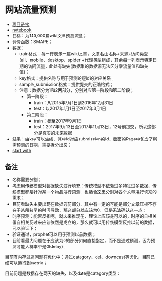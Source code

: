 # 网站流量预测

- [项目链接](https://www.kaggle.com/c/web-traffic-time-series-forecasting)
- [notebook](https://www.kaggle.com/holoong9291/web-traffic-time-series-forecasting)
- 目标：为145,000篇wiki文章预测流量；
- 评价函数：SMAPE；
- 数据：
    - train格式：每一行表示一篇wiki文章，文章名由名称+来源+访问类型(all、mobile、desktop、spider)+代理类型组成，其余每一列表示特定日期的访问流量，此处有缺失(数据集的数据源无法区分零流量值和缺失值)；
    - key格式：提供名称与用于预测的短id的对应关系；
    - sample_submission格式：提供提交的正确格式；
    - 注意：数据分为1和2两部分，分别对应第一阶段和第二阶段；
        - 第一阶段：
            - train：从2015年7月1日到2016年12月31日
            - test：以2017年1月1日至2017年3月1日
        - 第二阶段：
            - train：截至2017年9月1日
            - test：2017年9月13日至2017年11月13日，12号前提交，所以这部分是真实的未来数据
- 结果：由key可以生成，其中Id对应submission的Id，后面的Page中包含了所需预测的日期，需要拆分出来；
- [start with](https://www.kaggle.com/headsortails/wiki-traffic-forecast-exploration-wtf-eda)

## 备注

- 名称需要分割；
- 考虑用传统模型对数据缺失进行填充：传统模型不依赖过多特征过多数据，传统模型都是针对某一个物品进行预测，也适合这里分别对各个文章进行填充的需求；
- 目前看缺失主要出现在数据的前部分，其中有一定的可能是部分文章压根不存在于某段较早的时间导致，那这部分就应该为0，但是无法确认这一点；
- 时序预测：能否反推呢，就未来推现在，理论上应该是可以的，时序的自相关偏自相关反过来应该依然是成立的，那么就可以用传统模型反推以前的数据，可以验证下；
- 验证通过，prophet可以用于预测以前数据；
- 目前看最大问题在于应该为0的部分如何直接指定，而不是通过预测，因为预测可能大概率不是0(delay)；

目前有内存过高问题在优化中：通过category、del、downcast等优化，目前已经可以运行到matrix；

目前问题是数据存在两天的缺失，以及date是category类型：
